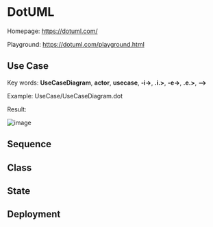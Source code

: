 # DotUML

Homepage: https://dotuml.com/

Playground: https://dotuml.com/playground.html

## Use Case

Key words: **UseCaseDiagram**, **actor**, **usecase**, **-i->**, **.i.>**, **-e->**, **.e.>**, **-->**

Example: UseCase/UseCaseDiagram.dot

Result: 

![image]()

## Sequence



## Class



## State



## Deployment

